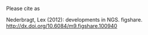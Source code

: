 Please cite as

Nederbragt, Lex (2012): developments in NGS. figshare. 
http://dx.doi.org/10.6084/m9.figshare.100940


